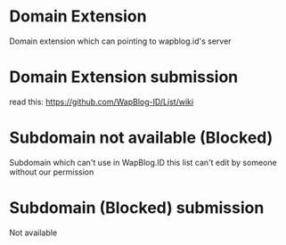 # Domain Extension
Domain extension which can pointing to wapblog.id's server

# Domain Extension submission
read this: https://github.com/WapBlog-ID/List/wiki

# Subdomain not available (Blocked)
Subdomain which can't use in WapBlog.ID
this list can't edit by someone without our permission

# Subdomain (Blocked) submission
Not available
